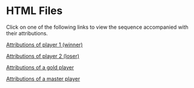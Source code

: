 # HTML Files
Click on one of the following links to view the sequence accompanied with their attributions.

[Attributions of player 1 (winner)](https://htmlpreview.github.io/?https://github.com/LucasDeneffe/Classification-with-Game-Event-Logs/blob/main/Experiment%203/Player1Winner.html)

[Attributions of player 2 (loser)](https://htmlpreview.github.io/?https://github.com/LucasDeneffe/Classification-with-Game-Event-Logs/blob/main/Experiment%203/Player2Loser.html)


[Attributions of a gold player](https://htmlpreview.github.io/?https://github.com/LucasDeneffe/Classification-with-Game-Event-Logs/blob/main/Experiment%203/GoldRank.html)

[Attributions of a master player](https://htmlpreview.github.io/?https://github.com/LucasDeneffe/Classification-with-Game-Event-Logs/blob/main/Experiment%203/MasterRank.html)

